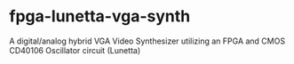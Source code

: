 # fpga-lunetta-vga-synth
A digital/analog hybrid VGA Video Synthesizer utilizing an FPGA and CMOS CD40106 Oscillator circuit (Lunetta)
